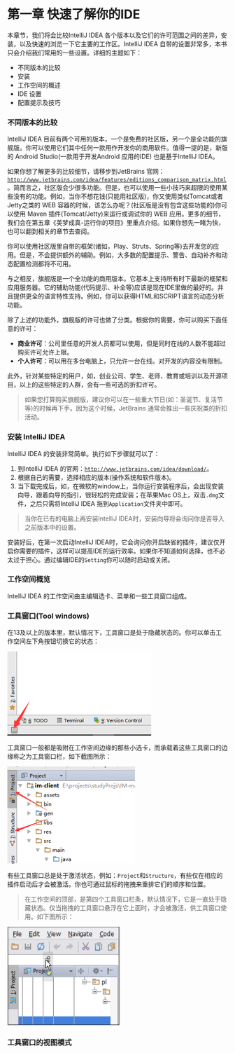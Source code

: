  # 第一章 快速了解你的IDE

本章节，我们将会比较IntelliJ IDEA 各个版本以及它们的许可范围之间的差异，安装，以及快速的浏览一下它主要的工作区。IntelliJ IDEA 自带的设置非常多，本书只会介绍我们常用的一些设置。详细的主题如下：
* 不同版本的比较
* 安装
* 工作空间的概述
* IDE 设置
* 配置提示及技巧


### 不同版本的比较
IntelliJ IDEA 目前有两个可用的版本，一个是免费的社区版，另一个是全功能的旗舰版。你可以使用它们其中任何一款用作开发你的商用软件。值得一提的是，新版的 Android Studio(一款用于开发Android 应用的IDE) 也是基于IntelliJ IDEA。

如果你想了解更多的比较细节，请移步到JetBrains 官网：<code>http://www.jetbrains.com/idea/features/editions_comparison_matrix.html</code>。简而言之，社区版会少很多功能。但是，也可以使用一些小技巧来超限的使用某些没有的功能。例如，当你不想花钱(只能用社区版)，你又使用类似Tomcat或者Jetty之类的 WEB 容器的时候，该怎么办呢？(社区版是没有包含这些功能的)你可以使用 Maven 插件(Tomcat/Jetty)来运行或调试你的 WEB 应用。更多的细节，我们会在第五章《美梦成真-运行你的项目》里重点介绍。如果你想先一睹为快，也可以翻到相关的章节去查阅。

你可以使用社区版里自带的框架(诸如，Play、Struts、Spring等)去开发您的应用。但是，不会提供额外的辅助。例如，大多数的配置提示、警告、自动补齐和动态配置检测都将不可用。

与之相反，旗舰版是一个全功能的商用版本。它基本上支持所有时下最新的框架和应用服务器。它的辅助功能(代码提示、补全等)应该是现在IDE里做的最好的。并且提供更全的语言特性支持。例如，你可以获得HTML和SCRIPT语言的动态分析功能。

除了上述的功能外，旗舰版的许可也做了分类。根据你的需要，你可以购买下面任意的许可：
* **商业许可**：公司里任意的开发人员都可以使用，但是同时在线的人数不能超过购买许可允许上限。
* **个人许可**：可以用在多台电脑上，只允许一台在线。对开发的内容没有限制。

此外，针对某些特定的用户，如，创业公司、学生、老师、教育或培训以及开源项目，以上的这些特定的人群，会有一些可选的折扣许可。

> 如果您打算购买旗舰版，建议你可以在一些重大节日(如：圣诞节、复活节等)的时候再下手。因为这个时候，JetBrains 通常会推出一些庆祝类的折扣活动。

### 安装 IntelliJ IDEA
IntelliJ IDEA 的安装非常简单。执行如下步骤就可以了：
1. 到IntelliJ IDEA 的官网：<code>http://www.jetbrains.com/idea/download/</code>。
2. 根据自己的需要，选择相应的版本(操作系统和软件版本)。
3. 当下载完成后，如，在微软的window上，当你运行安装程序后，会出现安装向导，跟着向导的指引，很轻松的完成安装；在苹果Mac OS上，双击<code>.dmg</code>文件，之后只需将IntelliJ IDEA 拖到<code>Application</code>文件夹中即可。

> 当你在已有的电脑上再安装IntelliJ IDEA时，安装向导将会询问你是否导入之前版本中的设置。

安装好后，在第一次启动IntelliJ IDEA时，它会询问你开启缺省的插件，建议仅开启你需要的插件，这样可以提高IDE的运行效率。如果你不知道如何选择，也不必太过于担心。通过编辑IDE的<code>Setting</code>你可以随时启动或关闭。

### 工作空间概览
IntelliJ IDEA 的工作空间由主编辑选卡、菜单和一些工具窗口组成。

### 工具窗口(Tool windows)
在13及以上的版本里，默认情况下，工具窗口是处于隐藏状态的。你可以单击工作空间左下角按钮切换它的状态：

![](1.0.png)

工具窗口一般都是吸附在工作空间边缘的那些小选卡，而承载着这些工具窗口的边缘称之为工具窗口栏，如下截图所示：

![](1.1.png) 

有些工具窗口总是处于激活状态，例如：<code>Project</code>和<code>Structure</code>，有些仅在相应的插件启动后才会被激活。你也可通过鼠标的拖拽来重排它们的顺序和位置。


> 在工作空间的顶部，是第四个工具窗口栏条，默认情况下，它是一直处于隐藏状态。仅当拖拽的工具窗口悬浮在它上面时，才会被激活，供工具窗口使用。如下图所示：

![](1.2.png)

### 工具窗口的视图模式





